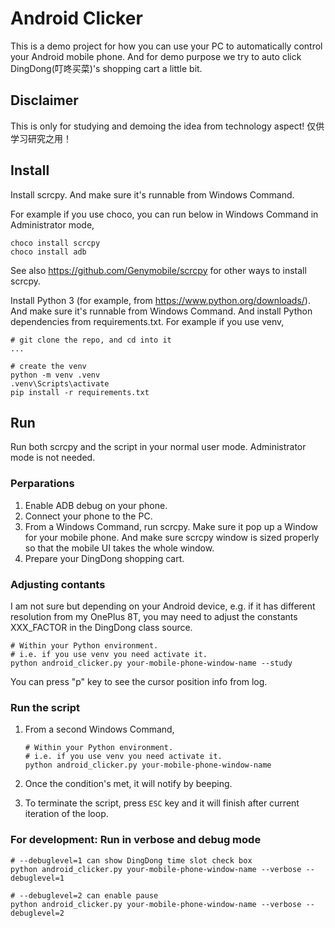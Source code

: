 # Android Clicker

This is a demo project for how you can use your PC to automatically control
your Android mobile phone. And for demo purpose we try to auto click
DingDong(叮咚买菜)'s shopping cart a little bit.

## Disclaimer
This is only for studying and demoing the idea from technology aspect! 仅供学习研究之用！

## Install

Install scrcpy. And make sure it's runnable from Windows Command.

For example if you use choco, you can run below in Windows Command in Administrator mode,

```
choco install scrcpy
choco install adb
```

See also https://github.com/Genymobile/scrcpy for other ways to install scrcpy.

Install Python 3 (for example, from https://www.python.org/downloads/).
And make sure it's runnable from Windows Command.
And install Python dependencies from requirements.txt.
For example if you use venv,

```
# git clone the repo, and cd into it 
...

# create the venv
python -m venv .venv
.venv\Scripts\activate
pip install -r requirements.txt
```

## Run

Run both scrcpy and the script in your normal user mode. Administrator mode is not needed.

### Perparations

1. Enable ADB debug on your phone.
1. Connect your phone to the PC. 
1. From a Windows Command, run scrcpy.
Make sure it pop up a Window for your mobile phone. 
And make sure scrcpy window is sized properly so that the mobile UI takes the whole window.
1. Prepare your DingDong shopping cart.

### Adjusting contants

I am not sure but depending on your Android device, e.g. if it has different
resolution from my OnePlus 8T, you may need to adjust the constants
XXX_FACTOR in the DingDong class source.

```
# Within your Python environment.
# i.e. if you use venv you need activate it.
python android_clicker.py your-mobile-phone-window-name --study
```

You can press "p" key to see the cursor position info from log.

### Run the script

1. From a second Windows Command,

    ```
    # Within your Python environment.
    # i.e. if you use venv you need activate it.
    python android_clicker.py your-mobile-phone-window-name
    ```
1. Once the condition's met, it will notify by beeping.
1. To terminate the script, press `ESC` key and it will finish after current iteration of the loop.

### For development: Run in verbose and debug mode

```
# --debuglevel=1 can show DingDong time slot check box
python android_clicker.py your-mobile-phone-window-name --verbose --debuglevel=1

# --debuglevel=2 can enable pause
python android_clicker.py your-mobile-phone-window-name --verbose --debuglevel=2
```